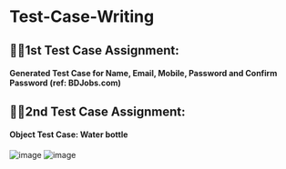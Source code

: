 # Test-Case-Writing

## 👨‍🏫1st Test Case Assignment: 
#### Generated Test Case for Name, Email, Mobile, Password and Confirm Password (ref: BDJobs.com)



## 👨‍🏫2nd Test Case Assignment: 
#### Object Test Case: Water bottle

![image](https://github.com/akashasmaul/Test-Case-Writing/assets/98410077/b2bdc16a-9837-4586-95c4-416659544cf7)
![image](https://github.com/akashasmaul/Test-Case-Writing/assets/98410077/136e35f9-54cb-4413-b60e-987e874b8cde)


